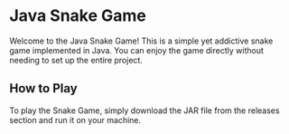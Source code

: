 # Java Snake Game

Welcome to the Java Snake Game! This is a simple yet addictive snake game implemented in Java. You can enjoy the game directly without needing to set up the entire project.

## How to Play

To play the Snake Game, simply download the JAR file from the releases section and run it on your machine.
